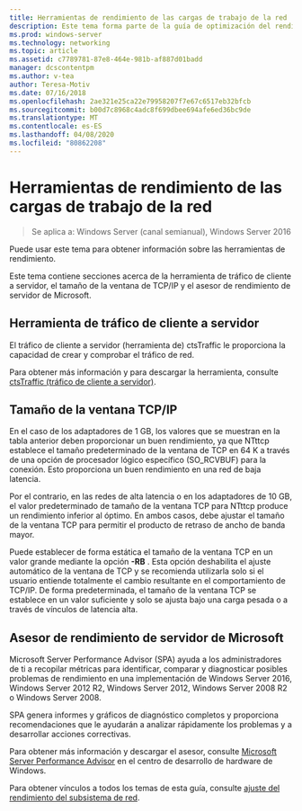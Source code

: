 ```yaml
---
title: Herramientas de rendimiento de las cargas de trabajo de la red
description: Este tema forma parte de la guía de optimización del rendimiento del subsistema de red para Windows Server 2016.
ms.prod: windows-server
ms.technology: networking
ms.topic: article
ms.assetid: c7789781-87e8-464e-981b-af887d01badd
manager: dcscontentpm
ms.author: v-tea
author: Teresa-Motiv
ms.date: 07/16/2018
ms.openlocfilehash: 2ae321e25ca22e79958207f7e67c6517eb32bfcb
ms.sourcegitcommit: b00d7c8968c4adc8f699dbee694afe6ed36bc9de
ms.translationtype: MT
ms.contentlocale: es-ES
ms.lasthandoff: 04/08/2020
ms.locfileid: "80862208"
---
```

# <a name="performance-tools-for-network-workloads"></a>Herramientas de rendimiento de las cargas de trabajo de la red

>Se aplica a: Windows Server (canal semianual), Windows Server 2016

Puede usar este tema para obtener información sobre las herramientas de rendimiento.

Este tema contiene secciones acerca de la herramienta de tráfico de cliente a servidor, el tamaño de la ventana de TCP/IP y el asesor de rendimiento de servidor de Microsoft.

##  <a name="client-to-server-traffic-tool"></a><a name="bkmk_tuning"></a>Herramienta de tráfico de cliente a servidor

El tráfico de cliente a servidor \(herramienta de\) ctsTraffic le proporciona la capacidad de crear y comprobar el tráfico de red.

Para obtener más información y para descargar la herramienta, consulte [ctsTraffic (tráfico de cliente a servidor)](https://github.com/Microsoft/ctsTraffic).
  
##  <a name="tcpip-window-size"></a><a name="bkmk_size"></a>Tamaño de la ventana TCP/IP

En el caso de los adaptadores de 1 GB, los valores que se muestran en la tabla anterior deben proporcionar un buen rendimiento, ya que NTttcp establece el tamaño predeterminado de la ventana de TCP en 64 K a través de una opción de procesador lógico específico \(SO_RCVBUF\) para la conexión. Esto proporciona un buen rendimiento en una red de baja latencia.  

Por el contrario, en las redes de alta latencia o en los adaptadores de 10 GB, el valor predeterminado de tamaño de la ventana TCP para NTttcp produce un rendimiento inferior al óptimo. En ambos casos, debe ajustar el tamaño de la ventana TCP para permitir el producto de retraso de ancho de banda mayor.  

Puede establecer de forma estática el tamaño de la ventana TCP en un valor grande mediante la opción **-RB** . Esta opción deshabilita el ajuste automático de la ventana de TCP y se recomienda utilizarla solo si el usuario entiende totalmente el cambio resultante en el comportamiento de TCP/IP. De forma predeterminada, el tamaño de la ventana TCP se establece en un valor suficiente y solo se ajusta bajo una carga pesada o a través de vínculos de latencia alta.  

##  <a name="microsoft-server-performance-advisor"></a><a name="bkmk_advisor"></a>Asesor de rendimiento de servidor de Microsoft

Microsoft Server Performance Advisor \(SPA\) ayuda a los administradores de ti a recopilar métricas para identificar, comparar y diagnosticar posibles problemas de rendimiento en una implementación de Windows Server 2016, Windows Server 2012 R2, Windows Server 2012, Windows Server 2008 R2 o Windows Server 2008. 

SPA genera informes y gráficos de diagnóstico completos y proporciona recomendaciones que le ayudarán a analizar rápidamente los problemas y a desarrollar acciones correctivas.  
  
 Para obtener más información y descargar el asesor, consulte [Microsoft Server Performance Advisor](https://msdn.microsoft.com/library/windows/hardware/dn481522.aspx) en el centro de desarrollo de hardware de Windows.

Para obtener vínculos a todos los temas de esta guía, consulte [ajuste del rendimiento del subsistema de red](net-sub-performance-top.md).
